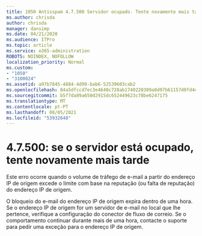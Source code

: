 ```yaml
---
title: 1050 Antisspam 4.7.500 Servidor ocupado. Tente novamente mais tarde a partir [XXX.XXX.XXX.XXX]
ms.author: chrisda
author: chrisda
manager: dansimp
ms.date: 04/21/2020
ms.audience: ITPro
ms.topic: article
ms.service: o365-administration
ROBOTS: NOINDEX, NOFOLLOW
localization_priority: Normal
ms.custom:
- "1050"
- "3100024"
ms.assetid: a97b7845-4884-4d99-bab6-52539603cab2
ms.openlocfilehash: 84a5dfccd7ec3e4640c728ab1740220309a0d97b61157d0fd4e463ed95aef0d2
ms.sourcegitcommit: b5f7da89a650d2915dc652449623c78be6247175
ms.translationtype: MT
ms.contentlocale: pt-PT
ms.lasthandoff: 08/05/2021
ms.locfileid: "53932648"
---
```

# <a name="47500-server-busy-please-try-again-later"></a>4.7.500: se o servidor está ocupado, tente novamente mais tarde

Este erro ocorre quando o volume de tráfego de e-mail a partir do endereço IP de origem excede o limite com base na reputação (ou falta de reputação) do endereço IP de origem.

O bloqueio do e-mail do endereço IP de origem expira dentro de uma hora. Se o endereço IP de origem for um servidor de e-mail no local que lhe pertence, verifique a configuração do conector de fluxo de correio. Se o comportamento continuar durante mais de uma hora, contacte o suporte para pedir uma exceção para o endereço IP de origem.
